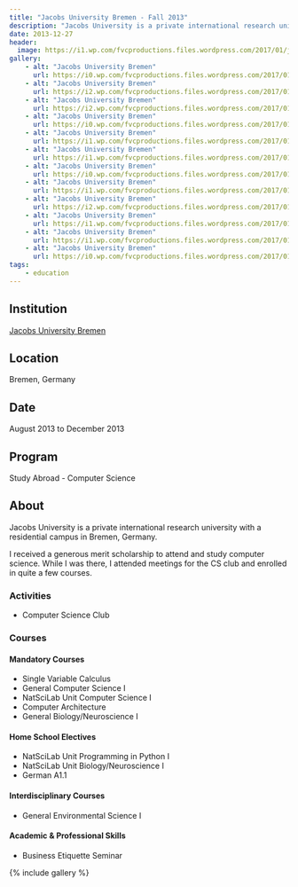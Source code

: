```yaml
---
title: "Jacobs University Bremen - Fall 2013"
description: "Jacobs University is a private international research university with a residential campus in Bremen, Germany."
date: 2013-12-27
header:
  image: https://i1.wp.com/fvcproductions.files.wordpress.com/2017/01/jacobs-university-5.jpg?w=247&h=330&crop&ssl=1&zoom=2
gallery:
    - alt: "Jacobs University Bremen"
      url: https://i0.wp.com/fvcproductions.files.wordpress.com/2017/01/jacobs-university-10.jpg?w=515&h=344&crop&ssl=1&zoom=2
    - alt: "Jacobs University Bremen"
      url: https://i2.wp.com/fvcproductions.files.wordpress.com/2017/01/jacobs-university-6.jpg?w=227&h=170&crop&ssl=1&zoom=2
    - alt: "Jacobs University Bremen"
      url: https://i2.wp.com/fvcproductions.files.wordpress.com/2017/01/jacobs-university-9.jpg?w=227&h=170&crop&ssl=1&zoom=2
    - alt: "Jacobs University Bremen"
      url: https://i0.wp.com/fvcproductions.files.wordpress.com/2017/01/jacobs-university-8.jpg?w=495&h=330&crop&ssl=1&zoom=2
    - alt: "Jacobs University Bremen"
      url: https://i1.wp.com/fvcproductions.files.wordpress.com/2017/01/jacobs-university-5.jpg?w=247&h=330&crop&ssl=1&zoom=2
    - alt: "Jacobs University Bremen"
      url: https://i1.wp.com/fvcproductions.files.wordpress.com/2017/01/jacobs-university-4.jpg?w=246&h=164&crop&ssl=1&zoom=2
    - alt: "Jacobs University Bremen"
      url: https://i0.wp.com/fvcproductions.files.wordpress.com/2017/01/jacobs-university-2.jpg?w=246&h=164&crop&ssl=1&zoom=2s
    - alt: "Jacobs University Bremen"
      url: https://i1.wp.com/fvcproductions.files.wordpress.com/2017/01/jacobs-university-13.jpg?w=246&h=164&crop&ssl=1&zoom=2
    - alt: "Jacobs University Bremen"
      url: https://i2.wp.com/fvcproductions.files.wordpress.com/2017/01/jacobs-university-16.jpg?w=193&h=144&crop&ssl=1&zoom=2
    - alt: "Jacobs University Bremen"
      url: https://i1.wp.com/fvcproductions.files.wordpress.com/2017/01/jacobs-university-14.jpg?w=217&h=144&crop&ssl=1&zoom=2
    - alt: "Jacobs University Bremen"
      url: https://i1.wp.com/fvcproductions.files.wordpress.com/2017/01/jacobs-university-7.jpg?w=108&h=144&crop&ssl=1&zoom=2
    - alt: "Jacobs University Bremen"
      url: https://i0.wp.com/fvcproductions.files.wordpress.com/2017/01/jacobs-university-12.jpg?w=216&h=144&crop&ssl=1&zoom=2
tags:
    - education
---
```


## Institution

<a title="Jacobs University Bremen" href="https://www.jacobs-university.de" target="_blank" rel="noopener">Jacobs University Bremen</a>

## Location

Bremen, Germany

## Date

August 2013 to December 2013

## Program

Study Abroad - Computer Science

## About

Jacobs University is a private international research university with a residential campus in Bremen, Germany.

I received a generous merit scholarship to attend and study computer science. While I was there, I attended meetings for the CS club and enrolled in quite a few courses.

### Activities

* Computer Science Club

### Courses

#### Mandatory Courses

* Single Variable Calculus
* General Computer Science I
* NatSciLab Unit Computer Science I
* Computer Architecture
* General Biology/Neuroscience I

#### Home School Electives

* NatSciLab Unit Programming in Python I
* NatSciLab Unit Biology/Neuroscience I
* German A1.1

#### Interdisciplinary Courses

* General Environmental Science I

#### Academic & Professional Skills

* Business Etiquette Seminar

{% include gallery %}
